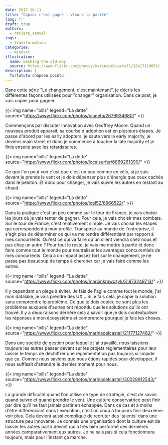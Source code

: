 ```yaml
---
date: 2017-10-11
title: "Copiez c'est gagné : Visons la parité"
lang: fr
draft: true
authors:
  - retiere_samuel
tags:
  - transformation
categories:
  - mindset
illustration:
  name: washing-the-old-way
  source: https://www.flickr.com/photos/marinadelcastell/28417119655/
description: |
  Turlututu chapeau pointu
---
```

Dans cette série "Le changement, c'est maintenant", je décris les différentes façons utilisées pour "changer" organisation. Dans ce post, je vais copier pour gagner.

{{< img name="bills" legend="La dette" source="https://www.flickr.com/photos/planeta/2679934980/" >}}

Commençons par discuter innovation avec Geoffrey Moore. Quand un nouveau produit apparait, sa courbe d'adoption est en plusieurs étapes. Je passe d'abord par les early adopters, je saute vers la early majority, je deviens main street et donc je commence à toucher la late majority et je finis ensuite avec les retardataires. 

{{< img name="bills" legend="La dette" source="https://www.flickr.com/photos/localsurfer/6869261390/" >}}

Ce que l'on peut voir c'est que c'est un peu comme en vélo, si je suis devant je prends le vent et je dois dépenser plus d'énergie que ceux cachés dans le peloton. Et donc pour changer, je vais suivre les autres en restant au chaud. 

{{< img name="bills" legend="La dette" source="https://www.flickr.com/photos/joel52/8966522/" >}}

Dans la pratique c'est un peu comme sur le tour de France, je vais choisir les jours où je vais tenter de gagner. Pour cela, je vais choisir mes combats. Sur le tour de France, c'est relativement simple. Je vais choisir les étapes qui correspondent à mon profile. Transposé au monde de l'entreprise, il s'agit plus de déterminer ce qui va me rendre différentiant par rapport à mes concurrents. Qu'est ce qui va faire qu'un client viendra chez nous et pas chez un autre ? Pour tout le reste, je vais me mettre à parité et donc faire comme tout le monde pour neutraliser les avantages concurentiels de mes concurrents. Cela a un impact assez fort sur le changement, je ne passe pas beaucoup de temps à chercher car je vais faire comme les autres.

{{< img name="bills" legend="La dette" source="https://www.flickr.com/photos/marcinkrawczyk/31873249713/" >}}

Il y cependant un piège à éviter. Je fais de l'agile comme tout le monde, j'ai mon datalake, je vais prendre des UX... Si je fais cela, je copie la solution sans comprendre le problème. Ce que je dois copier, ce sont plus les problèmes auxquels d'autres ont répondu que les solutions qu'ils ont trouvé. Il y a deux raisons derrière cela à savoir que je dois contextualiser les réponses à mon écosystème et comprendre pourquoi je fais les choses.

{{< img name="bills" legend="La dette" source="https://www.flickr.com/photos/marinadelcastell/21177127482/" >}}

Dans une société de gestion pour laquelle j'ai travaillé, nous laissions toujours les autres passer devant sur les projets réglementaires pour leur laisser le temps de déchiffrer une réglementation pas toujours si limpide que ça. Comme nous savions que nous étions rapides pour développer, il nous suffisait d'attendre le dernier moment pour nous. 

{{< img name="bills" legend="La dette" source="https://www.flickr.com/photos/marinadelcastell/30029912543/" >}}

La grande difficulté quand l'on utilise ce type de stratégie, c'est de savoir quand suivre et quand prendre le vent. Une culture conservatrice peut finir par dire qu'il ne faut jamais partir en échappée. Dans ce cas et à moins d'être différenciant dans l'exécution, c'est un coup à toujours finir deuxième voir plus. Cela devient aussi compliqué de recruter des 'talents' dans une structure peu innovante. Je connais une organisation dont la culture est de laisser les autres partir devant qui a très bien performé ces dernières années comparativement aux autres. Je ne sais pas si cela fonctionnera toujours, mais pour l'instant ça marche.  
